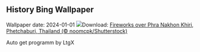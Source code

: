 ## History Bing Wallpaper
Wallpaper date: 2024-01-01
![](https://www.bing.com/th?id=OHR.ThailandNewYears_EN-US7115555089_UHD.jpg&w=1000)Download: [Fireworks over Phra Nakhon Khiri, Phetchaburi, Thailand (© noomcpk/Shutterstock)](https://www.bing.com/th?id=OHR.ThailandNewYears_EN-US7115555089_UHD.jpg)

Auto get programm by LtgX

